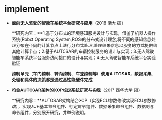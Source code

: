 # implement

* **面向无人驾驶的智能车系统平台研究与应用**（2018 浙大 硕）

  **研究内容：**1.基于分布式的环境感知服务设计与实现，借鉴了机器人操作系统(Robot Operating System,ROS)的分布式设计理念,将不同的感知信息处理分布在不同的计算节点上进行分布式处理,处理结果信息以服务的方式提供给其他计算节点；2.基于AUTOSAR的车辆控制服务的设计与实现；3.无人驾驶智能车系统平台服务访问接口的设计与实现；4.无人驾驶智能车系统平台实验验证

  **控制单元（车门控制、转向控制、车速控制等）使用AUTOSAR，数据采集、处理和具体的决策都是通过高性能硬件完成**

* **符合AUTOSAR架构的XCP标定系统研究与实现**（2017 西华大学 硕）

  **研究内容：**AUTOSAR架构结合XCP（实现ECU参数修改实现ECU参数修改），实现XCP基本命令组件、标定命令组件、数据采集命令组件、数据刷写命令组件，分别展开研究，并举例说明。 

